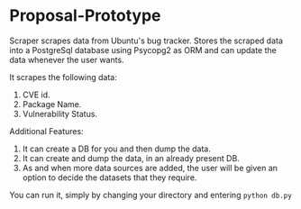 # Proposal-Prototype

Scraper scrapes data from Ubuntu's bug tracker. Stores the scraped data into a PostgreSql database using Psycopg2 as ORM and can update the data whenever the user wants. 

It scrapes the following data:

1. CVE id.
2. Package Name.
3. Vulnerability Status.

Additional Features:

1. It can create a DB for you and then dump the data.
2. It can create and dump the data, in an already present DB.
3. As and when more data sources are added, the user will be given an option to decide the datasets that they require.

You can run it, simply by changing your directory and entering `python db.py`
